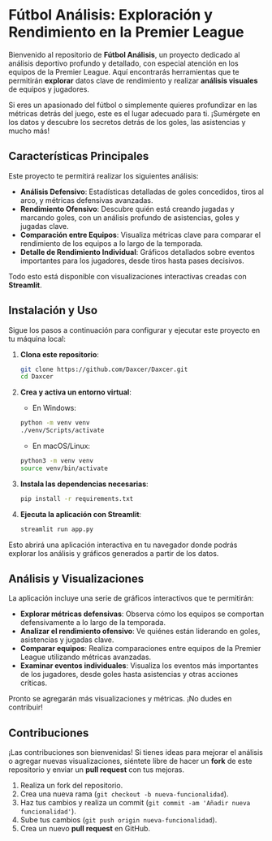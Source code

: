 # Fútbol Análisis: Exploración y Rendimiento en la Premier League

Bienvenido al repositorio de **Fútbol Análisis**, un proyecto dedicado al análisis deportivo profundo y detallado, con especial atención en los equipos de la Premier League. Aquí encontrarás herramientas que te permitirán **explorar** datos clave de rendimiento y realizar **análisis visuales** de equipos y jugadores.

Si eres un apasionado del fútbol o simplemente quieres profundizar en las métricas detrás del juego, este es el lugar adecuado para ti. ¡Sumérgete en los datos y descubre los secretos detrás de los goles, las asistencias y mucho más!

## Características Principales

Este proyecto te permitirá realizar los siguientes análisis:

- **Análisis Defensivo**: Estadísticas detalladas de goles concedidos, tiros al arco, y métricas defensivas avanzadas.
- **Rendimiento Ofensivo**: Descubre quién está creando jugadas y marcando goles, con un análisis profundo de asistencias, goles y jugadas clave.
- **Comparación entre Equipos**: Visualiza métricas clave para comparar el rendimiento de los equipos a lo largo de la temporada.
- **Detalle de Rendimiento Individual**: Gráficos detallados sobre eventos importantes para los jugadores, desde tiros hasta pases decisivos.

Todo esto está disponible con visualizaciones interactivas creadas con **Streamlit**.

## Instalación y Uso

Sigue los pasos a continuación para configurar y ejecutar este proyecto en tu máquina local:

1. **Clona este repositorio**:

   ```bash
   git clone https://github.com/Daxcer/Daxcer.git
   cd Daxcer
   ```

2. **Crea y activa un entorno virtual**:
    * En Windows:

    ```bash
    python -m venv venv
    ./venv/Scripts/activate
    ```

    * En macOS/Linux:

    ```bash
    python3 -m venv venv
    source venv/bin/activate
    ```

3. **Instala las dependencias necesarias**:

    ```bash
    pip install -r requirements.txt
    ```

4. **Ejecuta la aplicación con Streamlit**:

    ```bash
    streamlit run app.py
    ```
Esto abrirá una aplicación interactiva en tu navegador donde podrás explorar los análisis y gráficos generados a partir de los datos.


## Análisis y Visualizaciones

La aplicación incluye una serie de gráficos interactivos que te permitirán:

- **Explorar métricas defensivas**: Observa cómo los equipos se comportan defensivamente a lo largo de la temporada.
- **Analizar el rendimiento ofensivo**: Ve quiénes están liderando en goles, asistencias y jugadas clave.
- **Comparar equipos**: Realiza comparaciones entre equipos de la Premier League utilizando métricas avanzadas.
- **Examinar eventos individuales**: Visualiza los eventos más importantes de los jugadores, desde goles hasta asistencias y otras acciones críticas.

Pronto se agregarán más visualizaciones y métricas. ¡No dudes en contribuir!

## Contribuciones

¡Las contribuciones son bienvenidas! Si tienes ideas para mejorar el análisis o agregar nuevas visualizaciones, siéntete libre de hacer un **fork** de este repositorio y enviar un **pull request** con tus mejoras.

1. Realiza un fork del repositorio.
2. Crea una nueva rama (`git checkout -b nueva-funcionalidad`).
3. Haz tus cambios y realiza un commit (`git commit -am 'Añadir nueva funcionalidad'`).
4. Sube tus cambios (`git push origin nueva-funcionalidad`).
5. Crea un nuevo **pull request** en GitHub.
